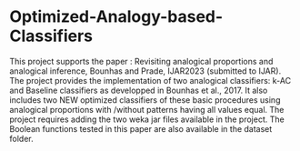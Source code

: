 # Optimized-Analogy-based-Classifiers
This project supports the paper : Revisiting analogical proportions and analogical inference, Bounhas and Prade, IJAR2023 (submitted to IJAR).
The project provides the implementation of two analogical classifiers: k-AC and Baseline classifiers as developped in Bounhas et al., 2017. 
It also includes two NEW optimized classifiers of these basic procedures using analogical proportions with /without patterns having all values equal.
The project requires adding the two weka jar files available in the project.
The Boolean functions tested in this paper are also available in the dataset folder.
